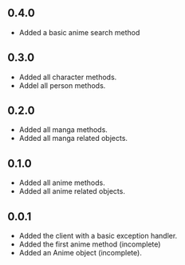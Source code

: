 ## 0.4.0

- Added a basic anime search method

## 0.3.0

- Added all character methods.
- Addel all person methods.

## 0.2.0

- Added all manga methods.
- Added all manga related objects.

## 0.1.0

- Added all anime methods.
- Added all anime related objects.

## 0.0.1

- Added the client with a basic exception handler.
- Added the first anime method (incomplete)
- Added an Anime object (incomplete).